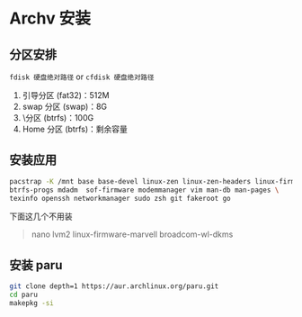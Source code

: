 # Archv 安装

## 分区安排

`fdisk 硬盘绝对路径` or `cfdisk 硬盘绝对路径`

1. 引导分区 (fat32)：512M
2. swap 分区 (swap)：8G
3. \分区 (btrfs)：100G
4. Home 分区 (btrfs)：剩余容量

## 安装应用

```bash
pacstrap -K /mnt base base-devel linux-zen linux-zen-headers linux-firmware interl-ucode \
btrfs-progs mdadm  sof-firmware modemmanager vim man-db man-pages \
texinfo openssh networkmanager sudo zsh git fakeroot go 
```

下面这几个不用装
> nano lvm2 linux-firmware-marvell broadcom-wl-dkms

## 安装 paru

```bash
git clone depth=1 https://aur.archlinux.org/paru.git
cd paru
makepkg -si
```
